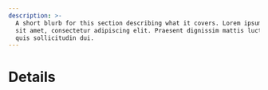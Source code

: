 ```yaml
---
description: >-
  A short blurb for this section describing what it covers. Lorem ipsum dolor
  sit amet, consectetur adipiscing elit. Praesent dignissim mattis luctus. In
  quis sollicitudin dui.
---
```


# Details

